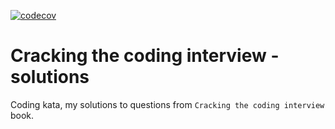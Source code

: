 [![codecov](https://codecov.io/gh/n0npax/CtCI/branch/master/graph/badge.svg)](https://codecov.io/gh/n0npax/CtCI)
# Cracking the coding interview - solutions

Coding kata, my solutions to questions from `Cracking the coding interview` book.

